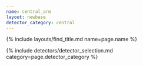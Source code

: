 ```yaml
---
name: central_arm
layout: newbase
detector_category: central
---
```

{% include layouts/find_title.md name=page.name %}

{% include detectors/detector_selection.md category=page.detector_category %}
